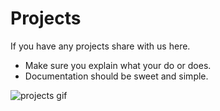 # Projects
If you have any projects share with us here.
- Make sure you explain what your do or does.
- Documentation should be sweet and simple.

![projects gif](https://media.giphy.com/media/69ANOOQpYFUiJFHAVW/giphy.gif)
